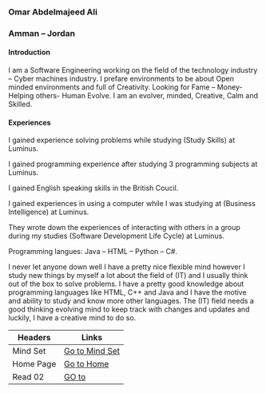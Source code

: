 ### Omar Abdelmajeed Ali

### Amman – Jordan

#### **Introduction**

I am a Software Engineering working on the field of the technology industry – Cyber machines industry.
I prefare environments to be about Open minded environments and full of Creativity.
Looking for Fame – Money- Helping others- Human Evolve.
I am an evolver, minded, Creative, Calm and Skilled.

#### **Experiences**
I gained experience solving problems while studying (Study Skills) at Luminus. 

I gained programming experience after studying 3 programming subjects at Luminus.

I gained English speaking skills in the British Coucil.

I gained experiences in using a computer while I was studying at (Business Intelligence) at Luminus.

They wrote down the experiences of interacting with others in a group during my studies (Software Development Life Cycle) at Luminus.

Programming langues: Java – HTML – Python – C#. 
		

I never let anyone down well I have a pretty nice flexible mind however I study new things by myself a lot about the field of (IT) and I usually think out of the box to solve problems.
I have a pretty good knowledge about programming languages like HTML, C++ and Java and I have the motive and ability to study and know more other languages.
The (IT) field needs a good thinking evolving mind to keep track with changes and updates and luckily, I have a creative mind to do so.

Headers | Links
------------ | -------------
Mind Set | [Go to Mind Set]( https://omaxrali.github.io/Growth-Mindset/MindSet)
Home Page | [Go to Home]( https://omaxrali.github.io/Growth-Mindset/)
Read 02 | [GO to]( https://omaxrali.github.io/Growth-Mindset/Read02)
